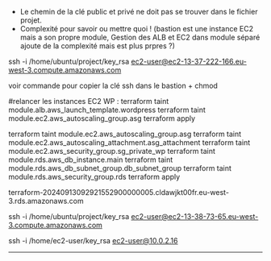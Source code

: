 - Le chemin de la clé public et privé ne doit pas se trouver dans le fichier projet.
- Complexité pour savoir ou mettre quoi ! (bastion est une instance EC2 mais a son propre module, Gestion des ALB et EC2 dans module séparé ajoute de la complexité mais est plus prpres ?)

ssh -i /home/ubuntu/project/key_rsa ec2-user@ec2-13-37-222-166.eu-west-3.compute.amazonaws.com

voir commande pour copier la clé ssh dans le bastion + chmod

#relancer les instances EC2 WP :
terraform taint module.alb.aws_launch_template.wordpress
terraform taint module.ec2.aws_autoscaling_group.asg
terraform apply

terraform taint module.ec2.aws_autoscaling_group.asg
terraform taint module.ec2.aws_autoscaling_attachment.asg_attachment
terraform taint module.ec2.aws_security_group.sg_private_wp
terraform taint module.rds.aws_db_instance.main
terraform taint module.rds.aws_db_subnet_group.db_subnet_group
terraform taint module.rds.aws_security_group.rds
terraform apply

terraform-20240913092921552900000005.cldawjkt00fr.eu-west-3.rds.amazonaws.com



ssh -i /home/ubuntu/project/key_rsa ec2-user@ec2-13-38-73-65.eu-west-3.compute.amazonaws.com


ssh -i /home/ec2-user/key_rsa ec2-user@10.0.2.16



---
